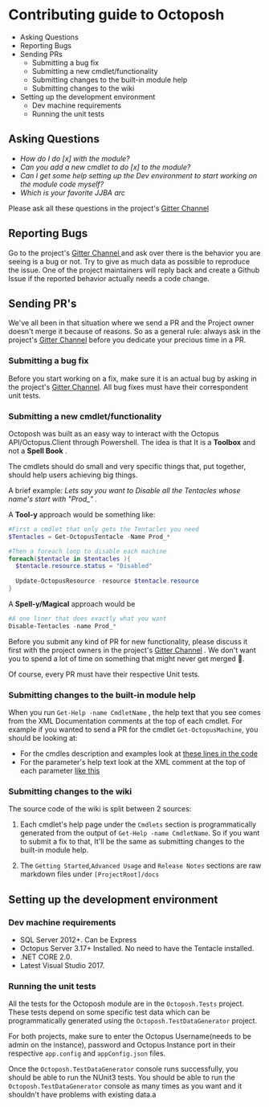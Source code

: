 # Contributing guide to Octoposh

- Asking Questions
- Reporting Bugs
- Sending PRs
  - Submitting a bug fix
  - Submitting a new cmdlet/functionality
  - Submitting changes to the built-in module help
  - Submitting changes to the wiki
- Setting up the development environment
  - Dev machine requirements
  - Running the unit tests
  

## Asking Questions

- *How do I do [x] with the module?*
- *Can you add a new cmdlet to do [x] to the module?*
- *Can I get some help setting up the Dev environment to start working on the module code myself?*
- *Which is your favorite JJBA arc*

Please ask all these questions in the project's [Gitter Channel](https://gitter.im/Dalmirog/OctoPosh#initial)

## Reporting Bugs

Go to the project's [Gitter Channel ](https://gitter.im/Dalmirog/OctoPosh#initial) and ask over there is the behavior you are seeing is a bug or not. Try to give as much data as possible to reproduce the issue. One of the project maintainers will reply back and create a Github Issue if the reported behavior actually needs a code change. 

## Sending PR's

We've all been in that situation where we send a PR and the Project owner doesn't merge it because of reasons. So as a general rule: always ask in the project's [Gitter Channel](https://gitter.im/Dalmirog/OctoPosh#initial) before you dedicate your precious time in a PR.

### Submitting a bug fix

Before you start working on a fix, make sure it is an actual bug by asking in the project's [Gitter Channel](https://gitter.im/Dalmirog/OctoPosh#initial). All bug fixes must have their correspondent unit tests.

### Submitting a new cmdlet/functionality

Octoposh was built as an easy way to interact with the Octopus API/Octopus.Client through Powershell. The idea is that It is a **Toolbox** and not a **Spell Book** . 

The cmdlets should do small and very specific things that, put together, should help users achieving big things.

A brief example:  *Lets say you want to Disable all the Tentacles whose name's start with  *"Prod_"* .*

A **Tool-y** approach would be something like:

```powershell
#First a cmdlet that only gets the Tentacles you need
$Tentacles = Get-OctopusTentacle -Name Prod_*

#Then a foreach loop to disable each machine
foreach($tentacle in $tentacles ){
  $tentacle.resource.status = "Disabled"
  
  Update-OctopusResource -resource $tentacle.resource
}
```

A **Spell-y/Magical** approach would be

```powershell
#A one liner that does exactly what you want
Disable-Tentacles -name Prod_*
```

Before you submit any kind of PR for new functionality, please discuss it first with the project owners in the project's [Gitter Channel](https://gitter.im/Dalmirog/OctoPosh#initial) . We don't want you to spend a lot of time on something that might never get merged :pray:.

Of course, every PR must have their respective Unit tests.

### Submitting changes to the built-in module help

When you run `Get-Help -name CmdletName` , the help text that you see comes from the XML Documentation comments at the top of each cmdlet. For example if you wanted to send a PR for the cmdlet `Get-OctopusMachine`, you should be looking at:

- For the cmdles description and examples look at [these lines in the code](https://github.com/Dalmirog/OctoPosh/blob/master/Octoposh/Cmdlets/GetOctopusMachine.cs#L11-L40) 
- For the parameter's help text look at the XML comment at the top of each parameter [like this](https://github.com/Dalmirog/OctoPosh/blob/master/Octoposh/Cmdlets/GetOctopusMachine.cs#L52-L58)

### Submitting changes to the wiki

The source code of the wiki is split between 2 sources:

1) Each cmdlet's help page under the `Cmdlets` section is programmatically generated from the output of `Get-Help -name CmdletName`. So if you want to submit a fix to that, It'll be the same as submitting changes to the built-in module help.

2) The `Getting Started`,`Advanced Usage` and `Release Notes` sections are raw markdown files under `[ProjectRoot]/docs`

## Setting up the development environment

### Dev machine requirements

- SQL Server 2012+. Can be Express
- Octopus Server 3.17+ Installed. No need to have the Tentacle installed.
- .NET CORE 2.0.
- Latest Visual Studio 2017.

### Running the unit tests

All the tests for the Octoposh module are in the `Octoposh.Tests` project. These tests depend on some specific test data which can be programmatically generated using the `Octoposh.TestDataGenerator` project. 

For both projects, make sure to enter the Octopus Username(needs to be admin on the instance), password and Octopus Instance port in their respective `app.config` and `appConfig.json` files.

Once the `Octoposh.TestDataGenerator` console runs successfully, you should be able to run the NUnit3 tests. You should be able to run the `Octoposh.TestDataGenerator` console as many times as you want and it shouldn't have problems with existing data.a
